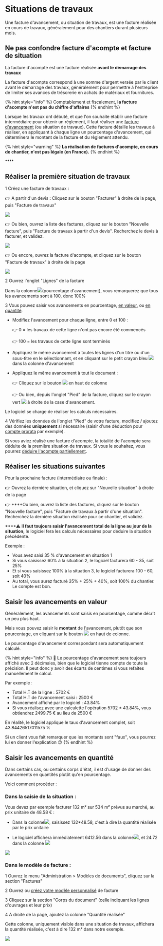 # Situations de travaux

Une facture d'avancement, ou situation de travaux, est une facture réalisée en cours de travaux, généralement pour des chantiers durant plusieurs mois.

## Ne pas confondre facture d'acompte et facture de situation



La facture d'acompte est une facture réalisée **avant le démarrage des travaux**

La facture d'acompte correspond à une somme d'argent versée par le client avant le démarrage des travaux, généralement pour permettre à l'entreprise de limiter ses avances de trésorerie en achats de matériaux et fournitures.

{% hint style="info" %}
Comptablement et fiscalement, **la facture d'acompte n'est pas du chiffre d'affaires**
{% endhint %}

Lorsque les travaux ont débuté, et que l'on souhaite établir une facture intermédiaire pour obtenir un règlement, il faut réaliser une [facture d'avancement](situation-de-travaux.md) \(ou situation de travaux\). Cette facture détaille les travaux à réaliser, en appliquant à chaque ligne un pourcentage d'avancement, qui déterminera le montant de la facture et du règlement attendu.

{% hint style="warning" %}
**La réalisation de factures d'acompte, en cours de chantier, n'est pas légale \(en France\).**
{% endhint %}

\*\*\*\*

## Réaliser la première situation de travaux

1 Créez une facture de travaux :

👉 A partir d'un devis : Cliquez sur le bouton "Facturer" à droite de la page, puis "Facture de travaux"

![](../../.gitbook/assets/screenshot-153b-%20%281%29.png)

👉 Ou bien, ouvrez la liste des factures, cliquez sur le bouton "Nouvelle facture", puis "Facture de travaux à partir d'un devis". Recherchez le devis à facturer, et validez.

![](../../.gitbook/assets/screenshot-154b-.png)

👉 Ou encore, ouvrez la facture d'acompte, et cliquez sur le bouton "Facture de travaux" à droite de la page

![](../../.gitbook/assets/screenshot-157-.png)

2 Ouvrez l'onglet "Lignes" de la facture

Dans la colonne![](../../.gitbook/assets/screenshot-158-.png)\(pourcentage d'avancement\), vous remarquerez que tous les avancements sont à 100, donc 100%



3 Vous pouvez saisir vos avancements en pourcentage, [en valeur](situation-de-travaux.md#saisir-les-avancements-en-valeur), ou [en quantité](situation-de-travaux.md#saisir-les-avancements-en-quantite).

* Modifiez l'avancement pour chaque ligne, entre 0 et 100 :

  👉 0 = les travaux de cette ligne n'ont pas encore été commencés

  👉 100 = les travaux de cette ligne sont terminés

* Appliquez le même avancement à toutes les lignes d'un titre ou d'un sous-titre en le sélectionnant, et en cliquant sur le petit crayon bleu ![](../../.gitbook/assets/screenshot-160-.png) dans la colonne d'avancement

* Appliquez le même avancement à tout le document :

  👉 Cliquez sur le bouton ![](../../.gitbook/assets/screenshot-158a-.png) en haut de colonne

  👉 Ou bien, depuis l'onglet "Pied" de la facture, cliquez sur le crayon vert ![](../../.gitbook/assets/screenshot-161-.png) à droite de la case d'avancement.

Le logiciel se charge de réaliser les calculs nécessaires.



4 Vérifiez les données de l'onglet "Pied" de votre facture, modifiez / ajoutez des données **uniquement** si nécessaire \(saisir d'une déduction pour [compte prorata](../deductions-complementaires/le-compte-prorata.md#dans-la-facture) par exemple\).

Si vous aviez réalisé une facture d'acompte, la totalité de l'acompte sera déduite de la première situation de travaux. Si vous le souhaitez, vous pourrez [déduire l'acompte partiellement](la-facture-dacompte.md#deduction-partielle-de-lacompte).



## Réaliser les situations suivantes

Pour la prochaine facture \(intermédiaire ou finale\) :

👉 Ouvrez la dernière situation, et cliquez sur "Nouvelle situation" à droite de la page

👉 ****Ou bien, ouvrez la liste des factures, cliquez sur le bouton "Nouvelle facture", puis "Facture de travaux à partir d'une situation". Recherchez la dernière situation réalisée pour ce chantier, et validez.



\*\*\*\*⚠ **Il faut toujours saisir l'avancement total de la ligne au jour de la situation**, le logiciel fera les calculs nécessaires pour déduire la situation précédente.

Exemple :

* Vous avez saisi 35 % d'avancement en situation 1
* Si vous saisissez 60% à la situation 2, le logiciel facturera 60 - 35, soit 25%
* Et si vous saisissez 100% à la situation 3, le logiciel facturera 100 - 60, soit 40%
* Au total, vous aurez facturé 35% + 25% + 40%, soit 100% du chantier. Le compte est bon.

## Saisir les avancements en valeur

Généralement, les avancements sont saisis en pourcentage, comme décrit un peu plus haut.

Mais vous pouvez saisir le **montant** de l'avancement, plutôt que son pourcentage, en cliquant sur le bouton ![](../../.gitbook/assets/screenshot-158a-.png) en haut de colonne.

Le pourcentage d'avancement correspondant sera automatiquement calculé.

{% hint style="info" %}
🔔 Le pourcentage d'avancement sera toujours affiché avec 2 décimales, bien que le logiciel tienne compte de toute la précision. Il peut donc y avoir des écarts de centimes si vous refaites manuellement le calcul. 

Par exemple :

* Total H.T de la ligne : 5702 €
* Total H.T de l'avancement saisi : 2500 €
* Avancement affiché par le logiciel : 43.84%
* Si vous réalisez avec une calculette l'opération 5702 \* 43.84%, vous obtiendrez 2499.75 € au lieu de 2500 €

En réalité, le logiciel applique le taux d'avancement complet, soit ‭‭43.84426517011575 ‬%

Si un client vous fait remarquer que les montants sont "faux", vous pourrez lui en donner l'explication 😉 
{% endhint %}

## Saisir les avancements en quantité

Dans certains cas, ou certains corps d'état, il est d'usage de donner des avancements en quantités plutôt qu'en pourcentage.

Voici comment procéder :

### Dans la saisie de la situation :

Vous devez par exemple facturer  132 m²  sur  534 m²  prévus au marché, au prix unitaire de 48.58 € :

* Dans la colonne![](../../.gitbook/assets/screenshot-158b-.png), saisissez 132\*48.58, c'est à dire la quantité réalisée par le prix unitaire

* Le logiciel affichera immédiatement 6412.56 dans la colonne![](../../.gitbook/assets/screenshot-158b-.png), et 24.72 dans la colonne ![](../../.gitbook/assets/screenshot-158-.png) 

![](../../.gitbook/assets/screenshot-162b-.png)



### Dans le modèle de facture :

1 Ouvrez le menu "Administration &gt; Modèles de documents", cliquez sur la section "Factures"

2 Ouvrez ou [créez votre modèle personnalisé](../../les-plus-du-logiciel/modeles-de-document.md#creer-un-modele) de facture

3 Cliquez sur la section "Corps du document" \(celle indiquant les lignes d'ouvrages et leur prix\)

4 A droite de la page, ajoutez la colonne "Quantité réalisée"

Cette colonne, uniquement visible dans une situation de travaux, affichera la quantité réalisée, c'est à dire 132 m² dans notre exemple.

![](../../.gitbook/assets/screenshot-163a-.png)

